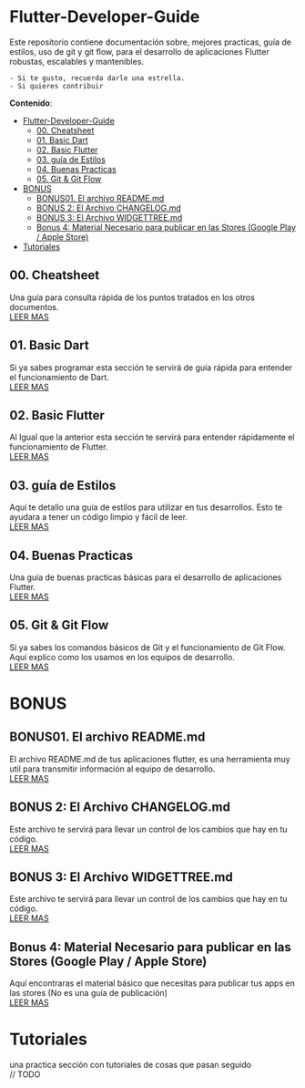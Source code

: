 # Flutter-Developer-Guide

Este repositorio contiene documentación sobre, mejores practicas, guía de estilos, uso de git y git flow, para el desarrollo de aplicaciones Flutter robustas, escalables y mantenibles. 

    - Si te gusto, recuerda darle una estrella. 
    - Si quieres contribuir

**Contenido**: 

- [Flutter-Developer-Guide](#flutter-developer-guide)
  - [00. Cheatsheet](#00-cheatsheet)
  - [01. Basic Dart](#01-basic-dart)
  - [02. Basic Flutter](#02-basic-flutter)
  - [03. guía de Estilos](#03-guía-de-estilos)
  - [04. Buenas Practicas](#04-buenas-practicas)
  - [05. Git & Git Flow](#05-git--git-flow)
- [BONUS](#bonus)
  - [BONUS01. El archivo README.md](#bonus01-el-archivo-readmemd)
  - [BONUS 2: El Archivo CHANGELOG.md](#bonus-2-el-archivo-changelogmd)
  - [BONUS 3: El Archivo WIDGETTREE.md](#bonus-3-el-archivo-widgettreemd)
  - [Bonus 4: Material Necesario para publicar en las Stores (Google Play / Apple Store)](#bonus-4-material-necesario-para-publicar-en-las-stores-google-play--apple-store)
- [Tutoriales](#tutoriales)


## 00. Cheatsheet
Una guía para consulta rápida de los puntos tratados en los otros documentos.  
[LEER MAS](es/guia/00_cheatsheet.md)

## 01. Basic Dart
Si ya sabes programar esta sección te servirá de guía rápida para entender el funcionamiento de Dart.  
[LEER MAS](es/guia/01_dart_basico.md)

## 02. Basic Flutter
Al Igual que la anterior esta sección te servirá para entender rápidamente el funcionamiento de Flutter.  
[LEER MAS](es/guia/02_flutter_basico.md)

## 03. guía de Estilos
Aquí te detallo una guía de estilos para utilizar en tus desarrollos. Esto te ayudara a tener un código limpio y fácil de  leer.  
[LEER MAS](es/guia/03_guia_de_estilos.md)

## 04. Buenas Practicas
Una guía de buenas practicas básicas para el desarrollo de aplicaciones Flutter.   
[LEER MAS](es/guia/04_buenas_practicas.md)

## 05. Git & Git Flow
Si ya sabes los comandos básicos de Git y el funcionamiento de Git Flow. 
Aquí explico como los usamos en los equipos de desarrollo.  
[LEER MAS](es/guia/05_git_git_flow.md)


# BONUS

## BONUS01. El archivo README.md 
El archivo README.md de tus aplicaciones flutter, es una herramienta muy util para transmitir información al equipo de desarrollo.   
[LEER MAS](es/bonus/01_archivo_readme.md)

## BONUS 2: El Archivo CHANGELOG.md 
Este archivo te servirá para llevar un control de los cambios que hay en tu código.    
[LEER MAS](es/bonus/02_archivo_changelog.md)

## BONUS 3: El Archivo WIDGETTREE.md 
Este archivo te servirá para llevar un control de los cambios que hay en tu código.    
[LEER MAS ](es/bonus/03_archivo%20widgettree.md)

## Bonus 4: Material Necesario para publicar en las Stores (Google Play / Apple Store)
Aquí encontraras el material básico que necesitas para publicar tus apps en las stores (No es una guía de publicación)   
[LEER MAS](es/bonus/04_materiales_stores.md)

# Tutoriales
una practica sección con tutoriales de cosas que pasan seguido  
// TODO






